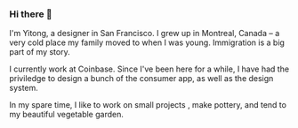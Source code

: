 ### Hi there 👋

I'm Yitong, a designer in San Francisco. I grew up in Montreal, Canada – a very cold place my family moved to when I was young. Immigration is a big part of my story. 

I currently work at Coinbase. Since I've been here for a while, I have had the priviledge to design a bunch of the consumer app, as well as the design system.

In my spare time, I like to work on small projects , make pottery, and tend to my beautiful vegetable garden.


<!--
**yitongzhang/yitongzhang** is a ✨ _special_ ✨ repository because its `README.md` (this file) appears on your GitHub profile.
